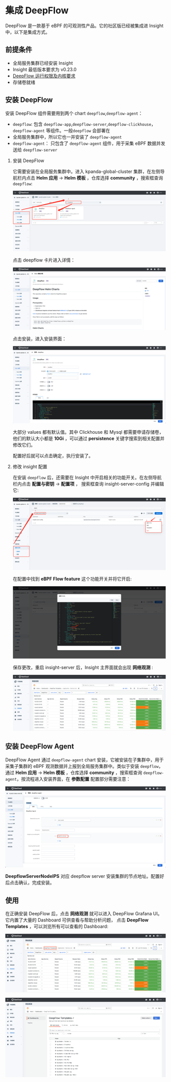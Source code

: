 # 集成 DeepFlow

DeepFlow 是一款基于 eBPF 的可观测性产品。它的社区版已经被集成进 Insight 中，以下是集成方式。

## 前提条件

- 全局服务集群已经安装 Insight
- Insight 最低版本要求为 v0.23.0
- [DeepFlow 运行权限及内核要求](https://deepflow.io/docs/zh/ce-install/overview/#%E8%BF%90%E8%A1%8C%E6%9D%83%E9%99%90%E5%8F%8A%E5%86%85%E6%A0%B8%E8%A6%81%E6%B1%82)
- 存储卷就绪

## 安装 DeepFlow

安装 DeepFlow 组件需要用到两个 chart `deepflow`,`deepflow-agent`：

- `deepflow`: 包含 `deepflow-app`,`deepflow-server`,`deepflow-clickhouse`，`deepflow-agent` 等组件。一般`deepflow` 会部署在
- 全局服务集群中，所以它也一并安装了 `deepflow-agent`
- `deepflow-agent`： 只包含了 `deepflow-agent` 组件，用于采集 eBPF 数据并发送给 `deepflow-server`

1. 安装 DeepFlow

    它需要安装在全局服务集群中。进入 kpanda-global-cluster 集群，在左侧导航栏内点击
    __Helm 应用__ -> __Helm 模板__ ，仓库选择 __community__ ，搜索框查询 `deepflow`:
    
    ![img.png](./images/deepflow_chart.png)
    
    点击 deepflow 卡片进入详情：
    
    ![img.png](./images/deepflow_chart_readme.png)
    
    点击安装，进入安装界面：
    
    ![img.png](./images/deepflow_chart_config.png)
    
    大部分 values 都有默认值。其中 Clickhouse 和 Mysql 都需要申请存储卷，他们的默认大小都是 __10Gi__ ，可以通过 __persistence__ 
    关键字搜索到相关配置并修改它们。
    
    配置好后就可以点击确定，执行安装了。

2. 修改 insight 配置

    在安装 `deepflow` 后，还需要在 Insight 中开启相关的功能开关。在左侧导航栏内点击 __配置与密钥__ -> __配置项__ ， 搜索框查询
    insight-server-config 并编辑它:
    
    ![img.png](./images/deepflow_integ_insight_cm.png)
    
    在配置中找到 __eBPF Flow feature__ 这个功能开关并将它开启:
    
    ![img.png](./images/deepflow_integ_insight_cm_edit.png)
    
    保存更改，重启 insight-server 后，Insight 主界面就会出现 __网络观测__ :
    
    ![img.png](./images/deepflow_ui.png)

## 安装 DeepFlow Agent

DeepFlow Agent 通过 `deepflow-agent` chart 安装，它被安装在子集群中，用于采集子集群的 eBPF 观测数据并上报到全局服务集群中。类似于安装 `deepflow`，
通过 __Helm 应用__ -> __Helm 模板__ ，仓库选择 __community__ ，搜索框查询 `deepflow-agent`，按流程进入安装界面，在 __参数配置__ 配置部分需要注意：

![img.png](./images/deepflow_agent_chart_config.png)

 __DeepflowServerNodeIPS__ 对应 deepflow server 安装集群的节点地址。配置好后点击确认，完成安装。

## 使用

在正确安装 DeepFlow 后，点击 __网络观测__ 就可以进入 DeepFlow Grafana UI。它内置了大量的 Dashboard 可供查看与帮助分析问题，
点击 __DeepFlow Templates__ ，可以浏览所有可以查看的 Dashboard:

![img.png](./images/deepflow_ui_templates.png)

![img.png](./images/deepflow_ui_template_list.png)
